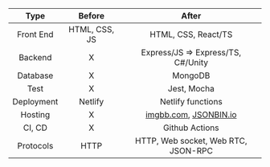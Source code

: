 |Type|Before|After|
|:-----:|:----:|:---:|
|Front End|HTML, CSS, JS|HTML, CSS, React/TS|
|Backend|X              |Express/JS => Express/TS, C#/Unity|
|Database|X             |MongoDB|
|Test|X                 |Jest, Mocha|
|Deployment|Netlify     |Netlify functions|
|Hosting|X              |[imgbb.com](https://imgbb.com/), [JSONBIN.io](https://jsonbin.io/)|
|CI, CD|X               |Github Actions|
|Protocols|HTTP         |HTTP, Web socket, Web RTC, JSON-RPC|